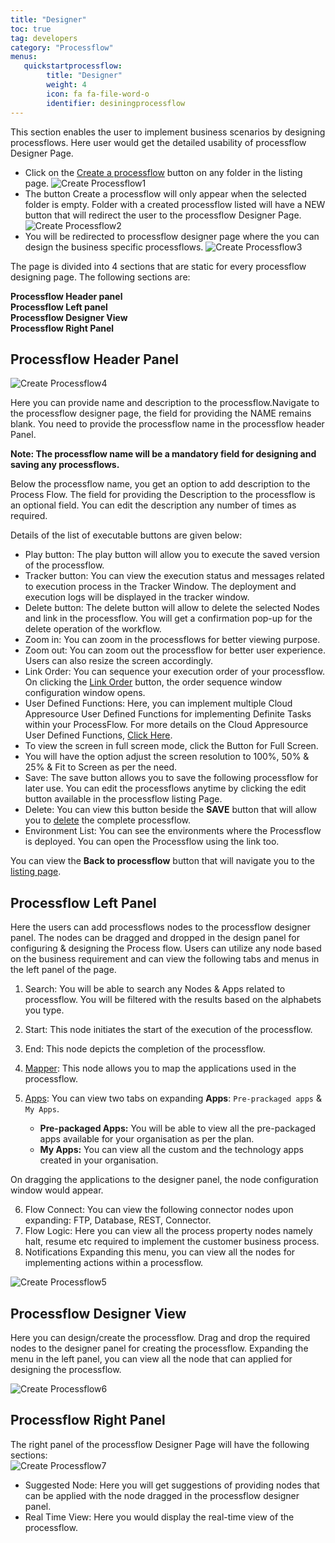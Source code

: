 ```yaml
---
title: "Designer"
toc: true
tag: developers
category: "Processflow"
menus: 
   quickstartprocessflow:
        title: "Designer"
        weight: 4
        icon: fa fa-file-word-o
        identifier: desiningprocessflow
---
```

This section enables the user to implement business scenarios by designing processflows. Here user would get the detailed usability of processflow Designer Page.

* Click on the [Create a processflow](/processflow/creating-processflow/) button on any folder in the listing page.
 ![Create Processflow1](../../staticfiles/processflow/media/create-processflow1.png) 
* The button Create a processflow will only appear when the selected folder is empty. Folder with a created processflow listed will have a NEW button that will redirect the user to the processflow Designer Page. 
![Create Processflow2](../../staticfiles/processflow/media/create-processflow2.png) 
* You will be redirected to processflow designer page where the you can design the business specific processflows.
![Create Processflow3](../../staticfiles/processflow/media/create-processflow3.png)

The page is divided into 4 sections that are static for every processflow designing page. 
The following sections are:  

**Processflow Header panel**  
**Processflow Left panel**  
**Processflow Designer View**  
**Processflow Right Panel**  

## Processflow Header Panel

![Create Processflow4](../../staticfiles/processflow/media/create-processflow4.png)


Here you can provide name and description to the processflow.Navigate to the processflow designer page, the field for providing the NAME remains blank. You need to provide the processflow name in the processflow header Panel. 

**Note: The processflow name will be a mandatory field for designing and saving any processflows.**

Below the processflow name, you get an option to add description to the Process 
Flow. The field for providing the Description to the processflow is an optional field. You can edit the description any number of times as required.

Details of the list of executable buttons are given below:

* Play button: The play button will allow you to execute the saved version of the processflow. 
* Tracker button: You can view the execution status and messages related to execution process in the Tracker Window. The deployment and execution logs will be displayed in the tracker window.
* Delete button: The delete button will allow to delete the selected Nodes and link in the processflow. You will get a confirmation pop-up for the delete operation of the workflow. 
* Zoom in: You can zoom in the processflows for better viewing purpose.
* Zoom out: You can zoom out the processflow for better user experience. Users can also resize the screen accordingly. 
* Link Order: You can sequence your execution order of your processflow. On clicking the [Link Order](/processflow/link-order-sequencing/) button, the order sequence window configuration window opens.
* User Defined Functions: Here, you can implement multiple Cloud Appresource User Defined Functions for implementing Definite Tasks within your ProcessFlow. For more details on the Cloud Appresource User Defined Functions, [Click Here](/processflow/overview-of-user-defined-functions/).
* To view the screen in full screen mode, click the Button for Full Screen.
* You will have the option adjust the screen resolution to 100%, 50% & 25% & Fit to Screen as per the need.
* Save: The save button allows you to save the following processflow for later use. You can edit the processflows anytime by clicking the edit button available in the processflow listing Page.
* Delete: You can view this button beside the **SAVE** button that will allow you to [delete](/processflow/delete-processflow/) the complete processflow.
* Environment List: You can see the environments where the Processflow is deployed. You can open the Processflow using the link too.

You can view the **Back to processflow** button that will navigate you to the [listing page](/processflow/processflow-listing-page/). 

## Processflow Left Panel
Here the users can add processflows nodes to the processflow designer panel. The nodes
 can be dragged and dropped in the design panel for configuring & designing the Process 
flow. Users can utilize any node based on the business requirement and can view the 
following tabs and menus in the left panel of the page.    

1)	Search: You will be able to search any Nodes & Apps related to processflow. You will be filtered with the results based on the alphabets you type.
2)  Start:  This node initiates the start of the execution of the processflow.
3)	End: This node depicts the completion of the processflow.  
4)	[Mapper](/processflow/working-with-mapper/): This node allows you to map the applications used in the processflow.       
5)	[Apps](/processflow/processflow-app/): You can view two tabs on expanding **Apps**: `Pre-prackaged apps` & `My Apps`. 

    - **Pre-packaged Apps:** You will be able to view all the pre-packaged apps available for your organisation as per the plan.
    - **My Apps:** You can view all the custom and the technology apps created in your organisation.

On dragging the applications to the designer panel, the node configuration window would appear.     

6)	Flow Connect: You can view the following connector nodes upon expanding: FTP, Database, REST, Connector.   
7)	Flow Logic: Here you can view all the process property nodes namely halt, resume etc required to implement the customer business process.  
8)	Notifications Expanding this menu, you can view all the nodes for implementing actions within a processflow.  

![Create Processflow5](../../staticfiles/processflow/media/create-processflow5.png)

## Processflow Designer View 
Here you can design/create the processflow. Drag and drop the required nodes to the 
designer panel for creating the processflow. Expanding the menu in the left panel, 
you can view all the node that can applied for designing the processflow.

![Create Processflow6](../../staticfiles/processflow/media/create-processflow6.png)  

## Processflow Right Panel
The right panel of the processflow Designer Page will have the following sections:  
![Create Processflow7](../../staticfiles/processflow/media/create-processflow7.PNG)  
* Suggested Node: Here you will get suggestions of providing nodes that can be applied with the node dragged in the processflow designer panel.
* Real Time View: Here you would display the real-time view of the processflow.
